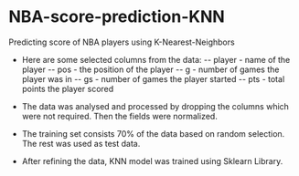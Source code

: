# NBA-score-prediction-KNN
Predicting score of NBA players using K-Nearest-Neighbors 

- Here are some selected columns from the data:
-- player - name of the player
-- pos - the position of the player
-- g - number of games the player was in
-- gs - number of games the player started
-- pts - total points the player scored

- The data was analysed and processed by dropping the columns which were not required. Then the fields were normalized. 
- The training set consists 70% of the data based on random selection. The rest was used as test data. 
- After refining the data, KNN model was trained using Sklearn Library.

